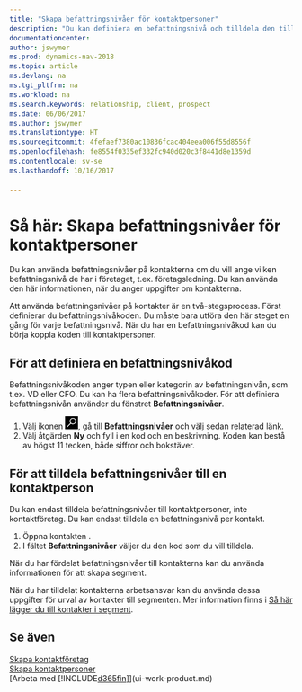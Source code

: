 ```yaml
---
title: "Skapa befattningsnivåer för kontaktpersoner"
description: "Du kan definiera en befattningsnivå och tilldela den till din kontakt om du vill ange vilken befattningsnivå de har i företaget, t.ex. företagsledning."
documentationcenter: 
author: jswymer
ms.prod: dynamics-nav-2018
ms.topic: article
ms.devlang: na
ms.tgt_pltfrm: na
ms.workload: na
ms.search.keywords: relationship, client, prospect
ms.date: 06/06/2017
ms.author: jswymer
ms.translationtype: HT
ms.sourcegitcommit: 4fefaef7380ac10836fcac404eea006f55d8556f
ms.openlocfilehash: fe8554f0335ef332fc940d020c3f8441d8e1359d
ms.contentlocale: sv-se
ms.lasthandoff: 10/16/2017

---
```

# <a name="how-to-set-up-organizational-levels-for-contact-persons"></a>Så här: Skapa befattningsnivåer för kontaktpersoner
Du kan använda befattningsnivåer på kontakterna om du vill ange vilken befattningsnivå de har i företaget, t.ex. företagsledning. Du kan använda den här informationen, när du anger uppgifter om kontakterna.

Att använda befattningsnivåer på kontakter är en två-stegsprocess. Först definierar du befattningsnivåkoden. Du måste bara utföra den här steget en gång för varje befattningsnivå. När du har en befattningsnivåkod kan du börja koppla koden till kontaktpersoner.

## <a name="to-define-an-organizational-level-code"></a>För att definiera en befattningsnivåkod
Befattningsnivåkoden anger typen eller kategorin av befattningsnivån, som t.ex. VD eller CFO. Du kan ha flera befattningsnivåkoder. För att definiera befattningsnivån använder du fönstret **Befattningsnivåer**.

1. Välj ikonen ![Söka efter sida eller rapport](media/ui-search/search_small.png "ikonen Söka efter sida eller rapport"), gå till **Befattningsnivåer** och välj sedan relaterad länk.
2. Välj åtgärden **Ny** och fyll i en kod och en beskrivning. Koden kan bestå av högst 11 tecken, både siffror och bokstäver.

## <a name="to-assign-organizational-levels-to-a-contact-person"></a>För att tilldela befattningsnivåer till en kontaktperson
Du kan endast tilldela befattningsnivåer till kontaktpersoner, inte kontaktföretag. Du kan endast tilldela en befattningsnivå per kontakt.

1. Öppna kontakten .
2. I fältet **Befattningsnivåer** väljer du den kod som du vill tilldela.

När du har fördelat befattningsnivåer till kontakterna kan du använda informationen för att skapa segment.

När du har tilldelat kontakterna arbetsansvar kan du använda dessa uppgifter för urval av kontakter till segmenten. Mer information finns i [Så här lägger du till kontakter i segment](marketing-add-contact-segment.md).

## <a name="see-also"></a>Se även
[Skapa kontaktföretag](marketing-create-contact-companies.md)  
[Skapa kontaktpersoner](marketing-create-contact-persons.md)  
[Arbeta med [!INCLUDE[d365fin](includes/d365fin_md.md)]](ui-work-product.md)  

